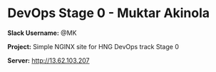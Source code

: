# DevOps Stage 0 - Muktar Akinola

**Slack Username:** @MK

**Project:** Simple NGINX site for HNG  DevOps track Stage 0

**Server:** http://13.62.103.207


